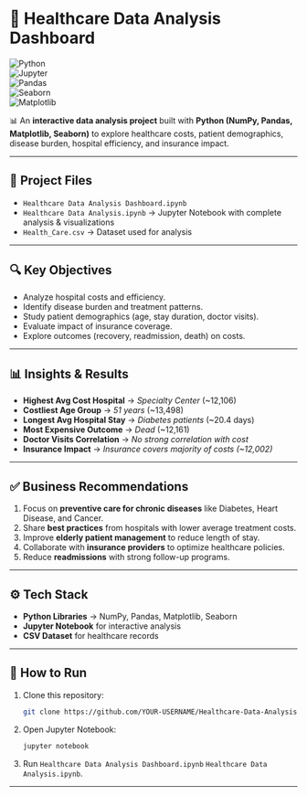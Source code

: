 # 🏥 Healthcare Data Analysis Dashboard  

![Python](https://img.shields.io/badge/Python-3.9%2B-blue?logo=python)  
![Jupyter](https://img.shields.io/badge/Jupyter-Notebook-orange?logo=jupyter)  
![Pandas](https://img.shields.io/badge/Pandas-Data%20Analysis-150458?logo=pandas)  
![Seaborn](https://img.shields.io/badge/Seaborn-Visualization-5796A1?logo=seaborn)  
![Matplotlib](https://img.shields.io/badge/Matplotlib-Charts-4063D8?logo=plotly)  

📊 An **interactive data analysis project** built with **Python (NumPy, Pandas, Matplotlib, Seaborn)** to explore healthcare costs, patient demographics, disease burden, hospital efficiency, and insurance impact.  

---

## 📂 Project Files
- `Healthcare Data Analysis Dashboard.ipynb`
- `Healthcare Data Analysis.ipynb` → Jupyter Notebook with complete analysis & visualizations  
- `Health_Care.csv` → Dataset used for analysis  

---

## 🔍 Key Objectives
- Analyze hospital costs and efficiency.  
- Identify disease burden and treatment patterns.  
- Study patient demographics (age, stay duration, doctor visits).  
- Evaluate impact of insurance coverage.  
- Explore outcomes (recovery, readmission, death) on costs.  

---

## 📊 Insights & Results
- **Highest Avg Cost Hospital** → *Specialty Center* (~12,106)  
- **Costliest Age Group** → *51 years* (~13,498)  
- **Longest Avg Hospital Stay** → *Diabetes patients* (~20.4 days)  
- **Most Expensive Outcome** → *Dead* (~12,161)  
- **Doctor Visits Correlation** → *No strong correlation with cost*  
- **Insurance Impact** → *Insurance covers majority of costs (~12,002)*  

---

## ✅ Business Recommendations
1. Focus on **preventive care for chronic diseases** like Diabetes, Heart Disease, and Cancer.  
2. Share **best practices** from hospitals with lower average treatment costs.  
3. Improve **elderly patient management** to reduce length of stay.  
4. Collaborate with **insurance providers** to optimize healthcare policies.  
5. Reduce **readmissions** with strong follow-up programs.  

---

## ⚙️ Tech Stack
- **Python Libraries** → NumPy, Pandas, Matplotlib, Seaborn  
- **Jupyter Notebook** for interactive analysis  
- **CSV Dataset** for healthcare records  

---

## 🚀 How to Run
1. Clone this repository:  
   ```bash
   git clone https://github.com/YOUR-USERNAME/Healthcare-Data-Analysis-Dashboard.git
   ```
2. Open Jupyter Notebook:  
   ```bash
   jupyter notebook
   ```
3. Run `Healthcare Data Analysis Dashboard.ipynb`
       `Healthcare Data Analysis.ipynb`.  

---
